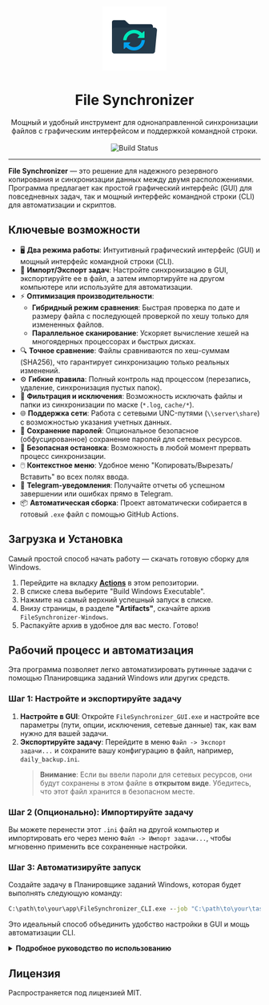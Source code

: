 <p align="center">
  <img src="assets/icon.png" alt="File Synchronizer Icon" width="128"/>
</p>

<h1 align="center">File Synchronizer</h1>

<p align="center">
  Мощный и удобный инструмент для однонаправленной синхронизации файлов с графическим интерфейсом и поддержкой командной строки.
  <br/>
  <br/>
  <img alt="Build Status" src="https://github.com/lammeronline/FS/actions/workflows/build.yml/badge.svg">
</p>

---

**File Synchronizer** — это решение для надежного резервного копирования и синхронизации данных между двумя расположениями. Программа предлагает как простой графический интерфейс (GUI) для повседневных задач, так и мощный интерфейс командной строки (CLI) для автоматизации и скриптов.

## Ключевые возможности

*   🖥️ **Два режима работы**: Интуитивный графический интерфейс (GUI) и мощный интерфейс командной строки (CLI).
*   🔄 **Импорт/Экспорт задач**: Настройте синхронизацию в GUI, экспортируйте ее в файл, а затем импортируйте на другом компьютере или используйте для автоматизации.
*   ⚡ **Оптимизация производительности**:
    *   **Гибридный режим сравнения**: Быстрая проверка по дате и размеру файла с последующей проверкой по хешу только для измененных файлов.
    *   **Параллельное сканирование**: Ускоряет вычисление хешей на многоядерных процессорах и быстрых дисках.
*   🔍 **Точное сравнение**: Файлы сравниваются по хеш-суммам (SHA256), что гарантирует синхронизацию только реальных изменений.
*   ⚙️ **Гибкие правила**: Полный контроль над процессом (перезапись, удаление, синхронизация пустых папок).
*   🚫 **Фильтрация и исключения**: Возможность исключать файлы и папки из синхронизации по маске (`*.log`, `cache/*`).
*   🌐 **Поддержка сети**: Работа с сетевыми UNC-путями (`\\server\share`) с возможностью указания учетных данных.
*   🔐 **Сохранение паролей**: Опциональное безопасное (обфусцированное) сохранение паролей для сетевых ресурсов.
*   🛑 **Безопасная остановка**: Возможность в любой момент прервать процесс синхронизации.
*   🖱️ **Контекстное меню**: Удобное меню "Копировать/Вырезать/Вставить" во всех полях ввода.
*   💬 **Telegram-уведомления**: Получайте отчеты об успешном завершении или ошибках прямо в Telegram.
*   📦 **Автоматическая сборка**: Проект автоматически собирается в готовый `.exe` файл с помощью GitHub Actions.

## Загрузка и Установка

Самый простой способ начать работу — скачать готовую сборку для Windows.

1.  Перейдите на вкладку **[Actions](https://github.com/lammeronline/FS/actions)** в этом репозитории.
2.  В списке слева выберите "Build Windows Executable".
3.  Нажмите на самый верхний успешный запуск в списке.
4.  Внизу страницы, в разделе **"Artifacts"**, скачайте архив `FileSynchronizer-Windows`.
5.  Распакуйте архив в удобное для вас место. Готово!

## Рабочий процесс и автоматизация

Эта программа позволяет легко автоматизировать рутинные задачи с помощью Планировщика заданий Windows или других средств.

### Шаг 1: Настройте и экспортируйте задачу

1.  **Настройте в GUI**: Откройте `FileSynchronizer_GUI.exe` и настройте все параметры (пути, опции, исключения, сетевые данные) так, как вам нужно для вашей задачи.
2.  **Экспортируйте задачу**: Перейдите в меню `Файл -> Экспорт задачи...` и сохраните вашу конфигурацию в файл, например, `daily_backup.ini`.
    > **Внимание**: Если вы ввели пароли для сетевых ресурсов, они будут сохранены в этом файле в **открытом виде**. Убедитесь, что этот файл хранится в безопасном месте.

### Шаг 2 (Опционально): Импортируйте задачу

Вы можете перенести этот `.ini` файл на другой компьютер и импортировать его через меню `Файл -> Импорт задачи...`, чтобы мгновенно применить все сохраненные настройки.

### Шаг 3: Автоматизируйте запуск

Создайте задачу в Планировщике заданий Windows, которая будет выполнять следующую команду:

```cmd
C:\path\to\your\app\FileSynchronizer_CLI.exe --job "C:\path\to\your\tasks\daily_backup.ini"
```

Это идеальный способ объединить удобство настройки в GUI и мощь автоматизации CLI.

<details>
<summary><strong>Подробное руководство по использованию</strong></summary>

### Графический интерфейс (GUI)

Запустите `FileSynchronizer_GUI.exe`.

-   **Пути**: Укажите исходную и целевую папки.
-   **Сетевой путь**: Если для доступа к папке (`\\server\share`) нужны учетные данные, установите галочку "Сетевой путь" **рядом** с соответствующим полем. Появятся поля для ввода имени пользователя и пароля, а также опция "Показать пароль".
-   **Запомнить пароли**: Если вы хотите сохранить учетные данные для будущих запусков, установите галочку "Запомнить пароли".
-   **Опции**: Установите флажки для перезаписи, удаления и синхронизации пустых папок.
-   **Исключения**: Введите шаблоны для исключения файлов через запятую.
-   **Меню "Файл"**:
    -   `Импорт/Экспорт задачи`: Загрузка и сохранение конфигураций для CLI.
    -   `Настройки`: Управление уведомлениями Telegram и параметрами производительности.
-   **Кнопка "Начать синхронизацию"**: Запускает процесс. Во время работы превращается в кнопку "Остановить".

> **Примечание о безопасности**: Сохраненные в интерфейсе пароли хранятся в обфусцированном (но не зашифрованном) виде. Используйте эту функцию на свой страх и риск на доверенных компьютерах.

### Командная строка (CLI)

-   **Синтаксис:** `FileSynchronizer_CLI.exe [source] [destination] [options]`
-   **Или с файлом задачи:** `FileSynchronizer_CLI.exe --job <path_to_job.ini>`

| Аргумент | Описание |
| :--- | :--- |
| `source` | Исходная директория. |
| `destination`| Целевая директория. |
| `--job` | Путь к файлу задачи `.ini` (игнорирует другие аргументы). |
| `--no-overwrite` | Не перезаписывать измененные файлы. |
| `--delete-removed`| Удалять лишние файлы в назначении. |
| `--sync-empty-dirs`| Синхронизировать пустые папки. |
| `--exclude` | Шаблоны для исключения (e.g., `*.log` `*.tmp`). |
| `--source-user` | Имя пользователя для исходного UNC-пути. |
| `--source-pass` | Пароль для исходного UNC-пути. |
| `--dest-user` | Имя пользователя для целевого UNC-пути. |
| `--dest-pass` | Пароль для целевого UNC-пути. |
| `--comparison-mode`| Режим сравнения: `accurate` (по-умолчанию) или `hybrid`. |
| `--parallel` | Включает параллельное сканирование. |

</details>

## Лицензия

Распространяется под лицензией MIT.